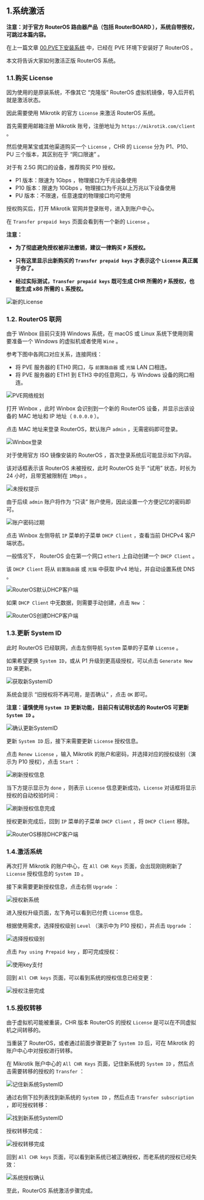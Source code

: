 ## 1.系统激活

**注意：对于官方 RouterOS 路由器产品（包括 RouterBOARD ），系统自带授权，可跳过本篇内容。**  

在上一篇文章 [00.PVE下安装系统](./00.PVE下安装系统.md) 中，已经在 PVE 环境下安装好了 RouterOS 。  

本文将告诉大家如何激活正版 RouterOS 系统。  

### 1.1.购买 License

因为使用的是原装系统，不像其它 “克隆版” RouterOS 虚拟机镜像，导入后开机就是激活状态。  

因此需要使用 Mikrotik 的官方 `License` 来激活 RouterOS 系统。  

首先需要用邮箱注册 Mikrotik 账号，注册地址为 `https://mikrotik.com/client` 。

然后使用某宝或其他渠道购买一个 `License` ，CHR 的 `License` 分为 P1、P10、PU 三个版本，其区别在于 “网口限速” 。  

对于有 2.5G 网口的设备，推荐购买 P10 授权。

- P1  版本：限速为 1Gbps ，物理接口为千兆设备使用
- P10 版本：限速为 10Gbps ，物理接口为千兆以上万兆以下设备使用
- PU  版本：不限速，任意速度的物理接口均可使用

授权购买后，打开 Mikrotik 官网并登录账号，进入到账户中心。  

在 `Transfer prepaid keys` 页面会看到有一个新的 `License` 。  

**注意：**  
- **为了彻底避免授权被非法撤销，建议一律购买 `P` 系授权。**

- **只有这里显示出新购买的 `Transfer prepaid keys` 才表示这个 `License` 真正属于你了。**

- **经过实际测试，`Transfer prepaid keys` 既可生成 CHR 所需的 `P` 系授权，也能生成 x86 所需的 `L` 系授权。**

![新的License](img/p01/buy_new_license.png)

### 1.2. RouterOS 联网

由于 Winbox 目前只支持 Windows 系统，在 macOS 或 Linux 系统下使用则需要准备一个 Windows 的虚拟机或者使用 `Wine` 。  

参考下图中各网口对应关系，连接网线：  

- 将 PVE 服务器的 ETH0 网口，与 `前置路由器` 或 `光猫` LAN 口相连。  
- 将 PVE 服务器的 ETH1 到 ETH3 中的任意网口，与 Windows 设备的网口相连。  

![PVE网络规划](img/p01/ros_pve_netplan.png)  

打开 Winbox ，此时 Winbox 会识别到一个新的 RouterOS 设备，并显示出该设备的 MAC 地址和 IP 地址（ `0.0.0.0` ）。  

点击 MAC 地址来登录 RouterOS，默认账户 `admin` ，无需密码即可登录。  

![Winbox登录](img/p01/wb_login.jpeg)  

对于使用官方 ISO 镜像安装的 RouterOS ，首次登录系统后可能显示如下内容。  

该对话框表示该 RouterOS 未被授权，此时 RouterOS 处于 “试用” 状态，时长为 24 小时，且带宽被限制在 `1Mbps` 。  

![未授权提示](img/p01/wb_welcome.png)

由于后续 `admin` 账户将作为 “只读” 账户使用，因此设置一个方便记忆的密码即可。  

![账户密码过期](img/p01/wb_first_pwd.jpeg)

点击 Winbox 左侧导航 `IP` 菜单的子菜单 `DHCP Client` ，查看当前 DHCPv4 客户端状态。  

一般情况下， RouterOS 会在第一个网口 `ether1` 上自动创建一个 `DHCP Client` 。  

该 `DHCP Client` 将从 `前置路由器` 或 `光猫` 中获取 IPv4 地址，并自动设置系统 DNS 。  

![RouterOS默认DHCP客户端](img/p01/wb_default_dhcp_client.jpeg)

如果 `DHCP Client` 中无数据，则需要手动创建，点击 `New` ：

![RouterOS创建DHCP客户端](img/p01/wb_add_dhcp_client.jpeg)

### 1.3.更新 System ID

此时 RouterOS 已经联网，点击左侧导航 `System` 菜单的子菜单 `License` 。  

如果希望更换 `System ID`，或从 P1 升级到更高级授权，可以点击 `Generate New ID` 来更新。  

![获取新SystemID](img/p01/new_system_id.jpeg)

系统会提示 “旧授权将不再可用，是否确认” ，点击 `OK` 即可。  

**注意：谨慎使用 `System ID` 更新功能，目前只有试用状态的 RouterOS 可更新 `System ID` 。**  

![确认更新SystemID](img/p01/confirm_new_system_id.jpeg)

更新 `System ID` 后，接下来需要更新 `License` 授权信息。  

点击 `Renew License` ，输入 Mikrotik 的账户和密码，并选择对应的授权级别（演示为 P10 授权），点击 `Start` ：  

![刷新授权信息](img/p01/renew_license.jpeg)

当下方提示显示为 `done` ，则表示 `License` 信息更新成功，`License` 对话框将显示授权的自动校验时间：

![刷新授权信息完成](img/p01/renew_license_done.jpeg)

授权更新完成后，回到 `IP` 菜单的子菜单 `DHCP Client` ，将 `DHCP Client` 移除。  

![RouterOS移除DHCP客户端](img/p01/wb_remove_dhcp_client.jpeg)

### 1.4.激活系统

再次打开 Mikrotik 的账户中心，在 `All CHR Keys` 页面，会出现刚刚刷新了 `License` 授权信息的 `System ID` 。  

接下来需要更新授权信息，点击右侧 `Upgrade` ：  

![授权新系统](img/p01/license_new_system.png)

进入授权升级页面，左下角可以看到已付费 `License` 信息。  

根据使用需求，选择授权级别 `Level` （演示中为 P10 授权），并点击 `Upgrade` ：

![选择授权级别](img/p01/choose_level.png)

点击 `Pay using Prepaid key` ，即可完成授权：

![使用key支付](img/p01/pay_with_key.png)

回到 `All CHR keys` 页面，可以看到系统的授权信息已经变更：

![授权注册完成](img/p01/system_licensed.png)

### 1.5.授权转移

由于虚拟机可能被重装，CHR 版本 RouterOS 的授权 `License` 是可以在不同虚拟机之间转移的。  

当重装了 RouterOS，或者通过前面步骤更新了 `System ID` 后，可在 Mikrotik 的账户中心中对授权进行转移。  

在 Mikrotik 账户中心的 `All CHR Keys` 页面，记住新系统的 `System ID` ，然后点击需要转移的授权的 `Transfer` ：  

![记住新系统SystemID](img/p01/find_new_system_id.jpeg)

通过右侧下拉列表找到新系统的 `System ID` ，然后点击 `Transfer subscription` ，即可授权转移：  

![找到新系统SystemID](img/p01/choose_new_system_id.jpeg)

授权转移完成：  

![授权转移完成](img/p01/license_transfer_done.jpeg)

回到 `All CHR keys` 页面，可以看到新系统已被正确授权，而老系统的授权已经失效：  

![系统授权确认](img/p01/check_new_system_license.jpeg)

至此，RouterOS 系统激活步骤完成。  

